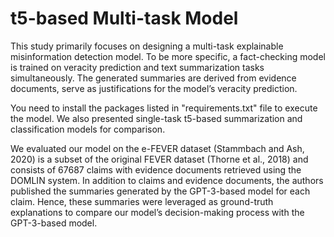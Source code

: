 # t5-based Multi-task Model

This study primarily focuses on designing a multi-task explainable misinformation detection model. To be more specific, a fact-checking model is trained on veracity prediction and text summarization tasks simultaneously. The generated summaries are derived from evidence documents, serve as justifications for the model’s veracity prediction.

You need to install the packages listed in "requirements.txt" file to execute the model. We also presented single-task t5-based summarization and classification models for comparison. 

We evaluated our model on the e-FEVER dataset (Stammbach and Ash, 2020) is a subset of the original FEVER dataset (Thorne et al., 2018) and consists of 67687 claims with evidence documents retrieved using the DOMLIN system. In addition to claims and evidence documents, the authors published the summaries generated by the GPT-3-based model for each claim. Hence, these summaries were leveraged as ground-truth explanations to compare our model’s decision-making process with the GPT-3-based model.

